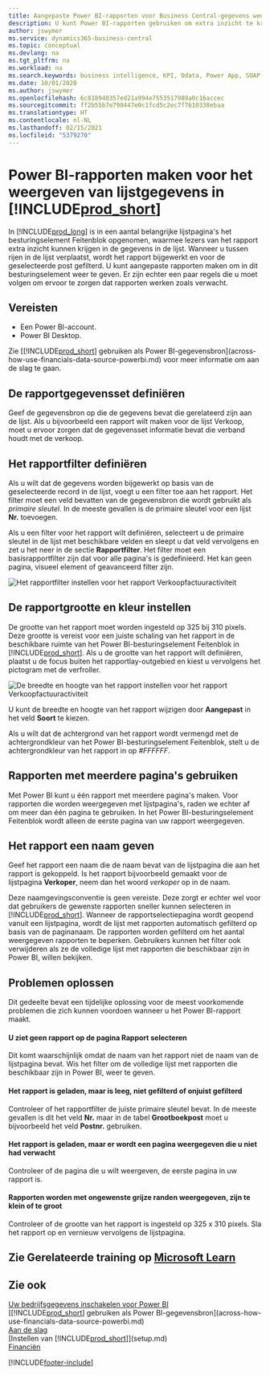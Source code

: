 ```yaml
---
title: Aangepaste Power BI-rapporten voor Business Central-gegevens weergeven | Microsoft Docs
description: U kunt Power BI-rapporten gebruiken om extra inzicht te krijgen in gegevens in lijsten.
author: jswymer
ms.service: dynamics365-business-central
ms.topic: conceptual
ms.devlang: na
ms.tgt_pltfrm: na
ms.workload: na
ms.search.keywords: business intelligence, KPI, Odata, Power App, SOAP, analysis
ms.date: 10/01/2020
ms.author: jswymer
ms.openlocfilehash: 6c818940357ed21a994e7553517989a0c16accec
ms.sourcegitcommit: ff2b55b7e790447e0c1fcd5c2ec7f7610338ebaa
ms.translationtype: HT
ms.contentlocale: nl-NL
ms.lasthandoff: 02/15/2021
ms.locfileid: "5379270"
---
```

# <a name="creating-power-bi-reports-for-displaying-list-data-in-prod_short"></a>Power BI-rapporten maken voor het weergeven van lijstgegevens in [!INCLUDE[prod_short](includes/prod_short.md)]

In [!INCLUDE[prod_long](includes/prod_long.md)] is in een aantal belangrijke lijstpagina's het besturingselement Feitenblok opgenomen, waarmee lezers van het rapport extra inzicht kunnen krijgen in de gegevens in de lijst. Wanneer u tussen rijen in de lijst verplaatst, wordt het rapport bijgewerkt en voor de geselecteerde post gefilterd. U kunt aangepaste rapporten maken om in dit besturingselement weer te geven. Er zijn echter een paar regels die u moet volgen om ervoor te zorgen dat rapporten werken zoals verwacht.  

## <a name="prerequisites"></a>Vereisten

- Een Power BI-account.
- Power BI Desktop.

Zie [[!INCLUDE[prod_short](includes/prod_short.md)] gebruiken als Power BI-gegevensbron](across-how-use-financials-data-source-powerbi.md) voor meer informatie om aan de slag te gaan.

## <a name="defining-the-report-data-set"></a>De rapportgegevensset definiëren

Geef de gegevensbron op die de gegevens bevat die gerelateerd zijn aan de lijst. Als u bijvoorbeeld een rapport wilt maken voor de lijst Verkoop, moet u ervoor zorgen dat de gegevensset informatie bevat die verband houdt met de verkoop.  

## <a name="defining-the-report-filter"></a>Het rapportfilter definiëren

Als u wilt dat de gegevens worden bijgewerkt op basis van de geselecteerde record in de lijst, voegt u een filter toe aan het rapport. Het filter moet een veld bevatten van de gegevensbron die wordt gebruikt als *primaire sleutel*. In de meeste gevallen is de primaire sleutel voor een lijst **Nr.** toevoegen.

Als u een filter voor het rapport wilt definiëren, selecteert u de primaire sleutel in de lijst met beschikbare velden en sleept u dat veld vervolgens en zet u het neer in de sectie **Rapportfilter**. Het filter moet een basisrapportfilter zijn dat voor alle pagina's is gedefinieerd. Het kan geen pagina, visueel element of geavanceerd filter zijn.

![Het rapportfilter instellen voor het rapport Verkoopfactuuractiviteit](./media/across-how-use-powerbi-reports-factbox/financials-powerbi-report-filter-v3.png)

## <a name="setting-the-report-size-and-color"></a>De rapportgrootte en kleur instellen

De grootte van het rapport moet worden ingesteld op 325 bij 310 pixels. Deze grootte is vereist voor een juiste schaling van het rapport in de beschikbare ruimte van het Power BI-besturingselement Feitenblok in [!INCLUDE[prod_short](includes/prod_short.md)]. Als u de grootte van het rapport wilt definiëren, plaatst u de focus buiten het rapportlay-outgebied en kiest u vervolgens het pictogram met de verfroller.

![De breedte en hoogte van het rapport instellen voor het rapport Verkoopfactuuractiviteit](./media/across-how-use-powerbi-reports-factbox/financials-powerbi-report-sizing-v3.png)

U kunt de breedte en hoogte van het rapport wijzigen door **Aangepast** in het veld **Soort** te kiezen.

Als u wilt dat de achtergrond van het rapport wordt vermengd met de achtergrondkleur van het Power BI-besturingselement Feitenblok, stelt u de achtergrondkleur van het rapport in op *#FFFFFF*. 

## <a name="using-reports-with-multiple-pages"></a>Rapporten met meerdere pagina's gebruiken

Met Power BI kunt u één rapport met meerdere pagina's maken. Voor rapporten die worden weergegeven met lijstpagina's, raden we echter af om meer dan één pagina te gebruiken. In het Power BI-besturingselement Feitenblok wordt alleen de eerste pagina van uw rapport weergegeven.

## <a name="naming-the-report"></a>Het rapport een naam geven

Geef het rapport een naam die de naam bevat van de lijstpagina die aan het rapport is gekoppeld. Is het rapport bijvoorbeeld gemaakt voor de lijstpagina **Verkoper**, neem dan het woord *verkoper* op in de naam.  

Deze naamgevingsconventie is geen vereiste. Deze zorgt er echter wel voor dat gebruikers de gewenste rapporten sneller kunnen selecteren in [!INCLUDE[prod_short](includes/prod_short.md)]. Wanneer de rapportselectiepagina wordt geopend vanuit een lijstpagina, wordt de lijst met rapporten automatisch gefilterd op basis van de paginanaam. De rapporten worden gefilterd om het aantal weergegeven rapporten te beperken. Gebruikers kunnen het filter ook verwijderen als ze de volledige lijst met rapporten die beschikbaar zijn in Power BI, willen bekijken.  

## <a name="fixing-problems"></a>Problemen oplossen

Dit gedeelte bevat een tijdelijke oplossing voor de meest voorkomende problemen die zich kunnen voordoen wanneer u het Power BI-rapport maakt.  

#### <a name="you-cant-see-a-report-on-the-select-report-page"></a>U ziet geen rapport op de pagina Rapport selecteren

Dit komt waarschijnlijk omdat de naam van het rapport niet de naam van de lijstpagina bevat. Wis het filter om de volledige lijst met rapporten die beschikbaar zijn in Power BI, weer te geven.  

#### <a name="report-is-loaded-but-blank-not-filtered-or-filtered-incorrectly"></a>Het rapport is geladen, maar is leeg, niet gefilterd of onjuist gefilterd

Controleer of het rapportfilter de juiste primaire sleutel bevat. In de meeste gevallen is dit het veld **Nr.** maar in de tabel **Grootboekpost** moet u bijvoorbeeld het veld **Postnr.** gebruiken.

#### <a name="report-is-loaded-but-it-shows-a-page-you-didnt-expect"></a>Het rapport is geladen, maar er wordt een pagina weergegeven die u niet had verwacht

Controleer of de pagina die u wilt weergeven, de eerste pagina in uw rapport is.  

#### <a name="report-appears-with-an-unwanted-gray-boarder-or-its-too-small-or-too-large"></a>Rapporten worden met ongewenste grijze randen weergegeven, zijn te klein of te groot

Controleer of de grootte van het rapport is ingesteld op 325 x 310 pixels. Sla het rapport op en vernieuw vervolgens de lijstpagina.  

## <a name="see-related-training-at-microsoft-learn"></a>Zie Gerelateerde training op [Microsoft Learn](/learn/modules/configure-powerbi-excel-dynamics-365-business-central/index)

## <a name="see-also"></a>Zie ook

[Uw bedrijfsgegevens inschakelen voor Power BI](admin-powerbi.md)  
[[!INCLUDE[prod_short](includes/prod_short.md)] gebruiken als Power BI-gegevensbron](across-how-use-financials-data-source-powerbi.md)  
[Aan de slag](product-get-started.md)  
[Instellen van [!INCLUDE[prod_short](includes/prod_short.md)]](setup.md)  
[Financiën](finance.md)  


[!INCLUDE[footer-include](includes/footer-banner.md)]